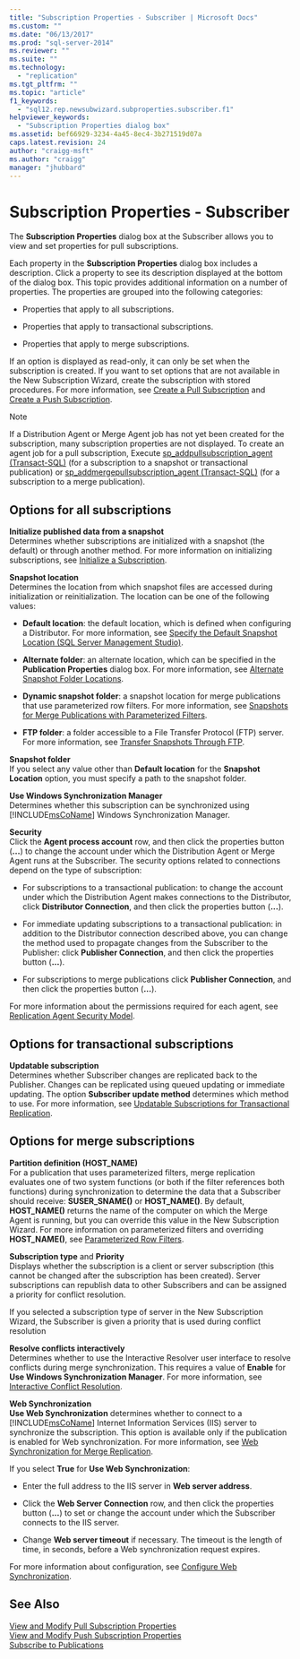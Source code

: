 ```yaml
---
title: "Subscription Properties - Subscriber | Microsoft Docs"
ms.custom: ""
ms.date: "06/13/2017"
ms.prod: "sql-server-2014"
ms.reviewer: ""
ms.suite: ""
ms.technology: 
  - "replication"
ms.tgt_pltfrm: ""
ms.topic: "article"
f1_keywords: 
  - "sql12.rep.newsubwizard.subproperties.subscriber.f1"
helpviewer_keywords: 
  - "Subscription Properties dialog box"
ms.assetid: bef66929-3234-4a45-8ec4-3b271519d07a
caps.latest.revision: 24
author: "craigg-msft"
ms.author: "craigg"
manager: "jhubbard"
---
```

# Subscription Properties - Subscriber
  The **Subscription Properties** dialog box at the Subscriber allows you to view and set properties for pull subscriptions.  
  
 Each property in the **Subscription Properties** dialog box includes a description. Click a property to see its description displayed at the bottom of the dialog box. This topic provides additional information on a number of properties. The properties are grouped into the following categories:  
  
-   Properties that apply to all subscriptions.  
  
-   Properties that apply to transactional subscriptions.  
  
-   Properties that apply to merge subscriptions.  
  
 If an option is displayed as read-only, it can only be set when the subscription is created. If you want to set options that are not available in the New Subscription Wizard, create the subscription with stored procedures. For more information, see [Create a Pull Subscription](create-a-pull-subscription.md) and [Create a Push Subscription](create-a-push-subscription.md).  
  
> [!NOTE]  
>  If a Distribution Agent or Merge Agent job has not yet been created for the subscription, many subscription properties are not displayed. To create an agent job for a pull subscription, Execute [sp_addpullsubscription_agent &#40;Transact-SQL&#41;](~/relational-databases/system-stored-procedures/sp-addpullsubscription-agent-transact-sql.md) (for a subscription to a snapshot or transactional publication) or [sp_addmergepullsubscription_agent &#40;Transact-SQL&#41;](~/relational-databases/system-stored-procedures/sp-addmergepullsubscription-agent-transact-sql.md) (for a subscription to a merge publication).  
  
## Options for all subscriptions  
 **Initialize published data from a snapshot**  
 Determines whether subscriptions are initialized with a snapshot (the default) or through another method. For more information on initializing subscriptions, see [Initialize a Subscription](initialize-a-subscription.md).  
  
 **Snapshot location**  
 Determines the location from which snapshot files are accessed during initialization or reinitialization. The location can be one of the following values:  
  
-   **Default location**: the default location, which is defined when configuring a Distributor. For more information, see [Specify the Default Snapshot Location &#40;SQL Server Management Studio&#41;](specify-the-default-snapshot-location-sql-server-management-studio.md).  
  
-   **Alternate folder**: an alternate location, which can be specified in the **Publication Properties** dialog box. For more information, see [Alternate Snapshot Folder Locations](alternate-snapshot-folder-locations.md).  
  
-   **Dynamic snapshot folder**: a snapshot location for merge publications that use parameterized row filters. For more information, see [Snapshots for Merge Publications with Parameterized Filters](snapshots-for-merge-publications-with-parameterized-filters.md).  
  
-   **FTP folder**: a folder accessible to a File Transfer Protocol (FTP) server. For more information, see [Transfer Snapshots Through FTP](transfer-snapshots-through-ftp.md).  
  
 **Snapshot folder**  
 If you select any value other than **Default location** for the **Snapshot Location** option, you must specify a path to the snapshot folder.  
  
 **Use Windows Synchronization Manager**  
 Determines whether this subscription can be synchronized using [!INCLUDE[msCoName](../../includes/msconame-md.md)] Windows Synchronization Manager.  
  
 **Security**  
 Click the **Agent process account** row, and then click the properties button (**...**) to change the account under which the Distribution Agent or Merge Agent runs at the Subscriber. The security options related to connections depend on the type of subscription:  
  
-   For subscriptions to a transactional publication: to change the account under which the Distribution Agent makes connections to the Distributor, click **Distributor Connection**, and then click the properties button (**...**).  
  
-   For immediate updating subscriptions to a transactional publication: in addition to the Distributor connection described above, you can change the method used to propagate changes from the Subscriber to the Publisher: click **Publisher Connection**, and then click the properties button (**...**).  
  
-   For subscriptions to merge publications click **Publisher Connection**, and then click the properties button (**...**).  
  
 For more information about the permissions required for each agent, see [Replication Agent Security Model](replication-agent-security-model.md).  
  
## Options for transactional subscriptions  
 **Updatable subscription**  
 Determines whether Subscriber changes are replicated back to the Publisher. Changes can be replicated using queued updating or immediate updating. The option **Subscriber update method** determines which method to use. For more information, see [Updatable Subscriptions for Transactional Replication](updatable-subscriptions-for-transactional-replication.md).  
  
## Options for merge subscriptions  
 **Partition definition (HOST_NAME)**  
 For a publication that uses parameterized filters, merge replication evaluates one of two system functions (or both if the filter references both functions) during synchronization to determine the data that a Subscriber should receive: **SUSER_SNAME()** or **HOST_NAME()**. By default, **HOST_NAME()** returns the name of the computer on which the Merge Agent is running, but you can override this value in the New Subscription Wizard. For more information on parameterized filters and overriding **HOST_NAME()**, see [Parameterized Row Filters](parameterized-row-filters.md).  
  
 **Subscription type** and **Priority**  
 Displays whether the subscription is a client or server subscription (this cannot be changed after the subscription has been created). Server subscriptions can republish data to other Subscribers and can be assigned a priority for conflict resolution.  
  
 If you selected a subscription type of server in the New Subscription Wizard, the Subscriber is given a priority that is used during conflict resolution  
  
 **Resolve conflicts interactively**  
 Determines whether to use the Interactive Resolver user interface to resolve conflicts during merge synchronization. This requires a value of **Enable** for **Use Windows Synchronization Manager**. For more information, see [Interactive Conflict Resolution](interactive-conflict-resolution.md).  
  
 **Web Synchronization**  
 **Use Web Synchronization** determines whether to connect to a [!INCLUDE[msCoName](../../includes/msconame-md.md)] Internet Information Services (IIS) server to synchronize the subscription. This option is available only if the publication is enabled for Web synchronization. For more information, see [Web Synchronization for Merge Replication](web-synchronization-for-merge-replication.md).  
  
 If you select **True** for **Use Web Synchronization**:  
  
-   Enter the full address to the IIS server in **Web server address**.  
  
-   Click the **Web Server Connection** row, and then click the properties button (**...**) to set or change the account under which the Subscriber connects to the IIS server.  
  
-   Change **Web server timeout** if necessary. The timeout is the length of time, in seconds, before a Web synchronization request expires.  
  
 For more information about configuration, see [Configure Web Synchronization](configure-web-synchronization.md).  
  
## See Also  
 [View and Modify Pull Subscription Properties](view-and-modify-pull-subscription-properties.md)   
 [View and Modify Push Subscription Properties](view-and-modify-push-subscription-properties.md)   
 [Subscribe to Publications](subscribe-to-publications.md)  
  
  
